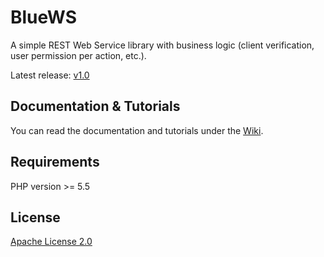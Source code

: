 # BlueWS

A simple REST Web Service library with business logic (client verification, user permission per action, etc.).

Latest release: [v1.0](https://github.com/GregaMohorko/BlueWS/releases/latest)

## Documentation & Tutorials

You can read the documentation and tutorials under the [Wiki](https://github.com/GregaMohorko/BlueWS/wiki).

## Requirements

PHP version >= 5.5

## License

[Apache License 2.0](./LICENSE)

